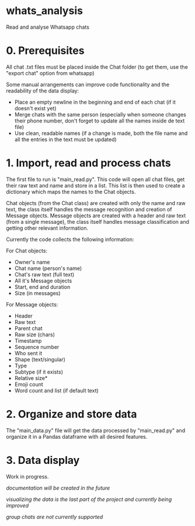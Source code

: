# whats_analysis
Read and analyse Whatsapp chats

# 0. Prerequisites

All chat .txt files must be placed inside the Chat folder (to get them, use the "export chat" option from whatsapp)

Some manual arrangements can improve code functionality and the readability of the data display:
- Place an empty newline in the beginning and end of each chat (if it doesn't exist yet)
- Merge chats with the same person (especially when someone changes their phone number, don't forget to update all the names inside de text file)
- Use clean, readable names (if a change is made, both the file name and all the entries in the text must be updated)


# 1. Import, read and process chats

The first file to run is "main_read.py".
This code will open all chat files, get their raw text and name and store in a list.
This list is then used to create a dictionary which maps the names to the Chat objects.

Chat objects (from the Chat class) are created with only the name and raw text, the class itself handles the message recognition and creation of Message objects.
Message objects are created with a header and raw text (from a single message), the class itself handles message classification and getting other relevant information.

Currently the code collects the following information:

  For Chat objects:
  - Owner's name
  - Chat name (person's name)
  - Chat's raw text (full text)
  - All it's Message objects
  - Start, end and duration
  - Size (in messages)
  
  For Message objects:
  - Header
  - Raw text
  - Parent chat
  - Raw size (chars)
  - Timestamp
  - Sequence number
  - Who sent it
  - Shape (text/singular)
  - Type
  - Subtype (if it exists)
  - Relative size*
  - Emoji count
  - Word count and list (if default text)
  

# 2. Organize and store data

The "main_data.py" file will get the data processed by "main_read.py" and organize it in a Pandas dataframe with all desired features.


# 3. Data display

Work in progress.

_documentation will be created in the future_

_visualizing the data is the last part of the project and currently being improved_

*group chats are not currently supported*
